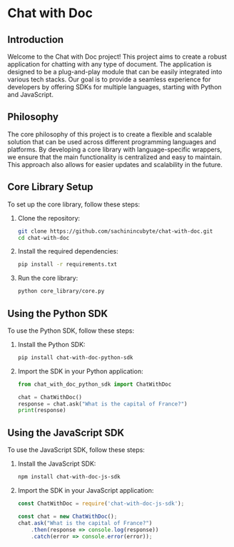 # Chat with Doc

## Introduction

Welcome to the Chat with Doc project! This project aims to create a robust application for chatting with any type of document. The application is designed to be a plug-and-play module that can be easily integrated into various tech stacks. Our goal is to provide a seamless experience for developers by offering SDKs for multiple languages, starting with Python and JavaScript.

## Philosophy

The core philosophy of this project is to create a flexible and scalable solution that can be used across different programming languages and platforms. By developing a core library with language-specific wrappers, we ensure that the main functionality is centralized and easy to maintain. This approach also allows for easier updates and scalability in the future.

## Core Library Setup

To set up the core library, follow these steps:

1. Clone the repository:
   ```bash
   git clone https://github.com/sachinincubyte/chat-with-doc.git
   cd chat-with-doc
   ```

2. Install the required dependencies:
   ```bash
   pip install -r requirements.txt
   ```

3. Run the core library:
   ```bash
   python core_library/core.py
   ```

## Using the Python SDK

To use the Python SDK, follow these steps:

1. Install the Python SDK:
   ```bash
   pip install chat-with-doc-python-sdk
   ```

2. Import the SDK in your Python application:
   ```python
   from chat_with_doc_python_sdk import ChatWithDoc

   chat = ChatWithDoc()
   response = chat.ask("What is the capital of France?")
   print(response)
   ```

## Using the JavaScript SDK

To use the JavaScript SDK, follow these steps:

1. Install the JavaScript SDK:
   ```bash
   npm install chat-with-doc-js-sdk
   ```

2. Import the SDK in your JavaScript application:
   ```javascript
   const ChatWithDoc = require('chat-with-doc-js-sdk');

   const chat = new ChatWithDoc();
   chat.ask("What is the capital of France?")
       .then(response => console.log(response))
       .catch(error => console.error(error));
   ```
